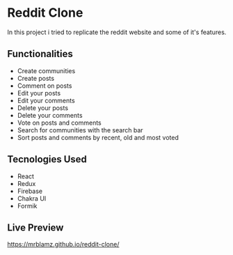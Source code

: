 # Reddit Clone

In this project i tried to replicate the reddit website and some of it's features.

## Functionalities

- Create communities
- Create posts
- Comment on posts
- Edit your posts
- Edit your comments
- Delete your posts
- Delete your comments
- Vote on posts and comments
- Search for communities with the search bar
- Sort posts and comments by recent, old and most voted

## Tecnologies Used

- React
- Redux
- Firebase
- Chakra UI
- Formik

## Live Preview

<https://mrblamz.github.io/reddit-clone/>
